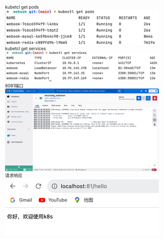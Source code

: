  kubetcl get pods ![Image text](https://github.com/cgy111/basic-go/blob/50d24e3729cf34919bd7b8a0154537efb5c0f453/Homework/img-folder/get%20pods.png)
 kubetcl get services ![Image text](https://github.com/cgy111/basic-go/blob/986493960b54de7713ef2ccd11a97002347b800d/Homework/img-folder/get%20services.jpg)
 8081端口 ![Image text](https://github.com/cgy111/basic-go/blob/38311ae65114eb3cc0745f0639063fec4644812e/Homework/img-folder/8081%E7%AB%AF%E5%8F%A3.png)
 请求响应 ![Image text](https://github.com/cgy111/basic-go/blob/38311ae65114eb3cc0745f0639063fec4644812e/Homework/img-folder/%E8%AF%B7%E6%B1%82%E5%93%8D%E5%BA%94.png)
